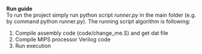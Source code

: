 <b>Run guide</b><br>
To run the project simply run python script <i>runner.py</i> in the main folder (e.g. by command python runner.py). The running script algorithm is following:<br>
1. Compile assembly code (code/change_me.S) and get dat file
2. Compile MIPS processor Verilog code
3. Run execution
